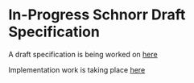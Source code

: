 In-Progress Schnorr Draft Specification
=======================================

A draft specification is being worked on [here](https://github.com/markblundeberg/bitcoincash.org/blob/53b0d2adafe3ba8d79e3831a1df9bd516597f4c4/spec/schnorr-spec.md)

Implementation work is taking place [here](https://reviews.bitcoinabc.org/D2169)
